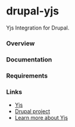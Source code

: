 # drupal-yjs

Yjs Integration for Drupal.

### Overview

### Documentation

### Requirements

### Links

* [Yjs](https://github.com/yjs/yjs)
* [Drupal project](https://www.drupal.org/project/yjs)
* [Learn more about Yjs](https://www.tag1consulting.com/yjs-podcasts-blogs-conference-presentations-more)
